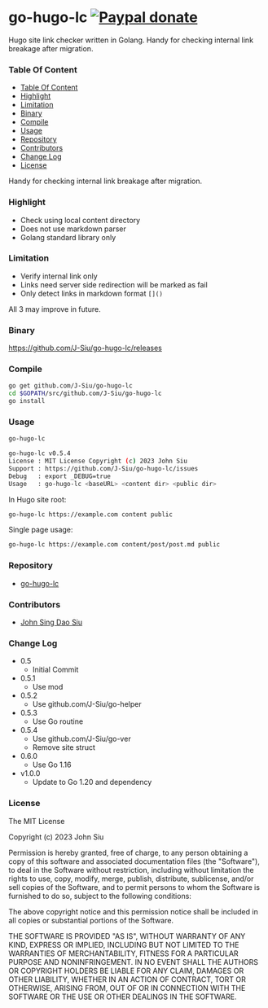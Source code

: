 # go-hugo-lc [![Paypal donate](https://www.paypalobjects.com/en_US/i/btn/btn_donate_LG.gif)](https://www.paypal.com/donate/?business=HZF49NM9D35SJ&no_recurring=0&currency_code=CAD)

Hugo site link checker written in Golang. Handy for checking internal link breakage after migration.

### Table Of Content
<!-- TOC -->

- [Table Of Content](#table-of-content)
- [Highlight](#highlight)
- [Limitation](#limitation)
- [Binary](#binary)
- [Compile](#compile)
- [Usage](#usage)
- [Repository](#repository)
- [Contributors](#contributors)
- [Change Log](#change-log)
- [License](#license)

<!-- /TOC -->
<!--more-->
Handy for checking internal link breakage after migration.

### Highlight

- Check using local content directory
- Does not use markdown parser
- Golang standard library only

### Limitation

- Verify internal link only
- Links need server side redirection will be marked as fail
- Only detect links in markdown format `[]()`

All 3 may improve in future.

### Binary

https://github.com/J-Siu/go-hugo-lc/releases

### Compile

```sh
go get github.com/J-Siu/go-hugo-lc
cd $GOPATH/src/github.com/J-Siu/go-hugo-lc
go install
```

### Usage

```sh
go-hugo-lc
```

```sh
go-hugo-lc v0.5.4
License : MIT License Copyright (c) 2023 John Siu
Support : https://github.com/J-Siu/go-hugo-lc/issues
Debug   : export _DEBUG=true
Usage   : go-hugo-lc <baseURL> <content dir> <public dir>
```

In Hugo site root:

```sh
go-hugo-lc https://example.com content public
```

Single page usage:

```sh
go-hugo-lc https://example.com content/post/post.md public
```

### Repository

- [go-hugo-lc](https://github.com/J-Siu/go-hugo-lc)

### Contributors

- [John Sing Dao Siu](https://github.com/J-Siu)

### Change Log

- 0.5
  - Initial Commit
- 0.5.1
  - Use mod
- 0.5.2
  - Use github.com/J-Siu/go-helper
- 0.5.3
  - Use Go routine
- 0.5.4
  - Use github.com/J-Siu/go-ver
  - Remove site struct
- 0.6.0
  - Use Go 1.16
- v1.0.0
  - Update to Go 1.20 and dependency

### License

The MIT License

Copyright (c) 2023 John Siu

Permission is hereby granted, free of charge, to any person obtaining a copy of this software and associated documentation files (the "Software"), to deal in the Software without restriction, including without limitation the rights to use, copy, modify, merge, publish, distribute, sublicense, and/or sell copies of the Software, and to permit persons to whom the Software is furnished to do so, subject to the following conditions:

The above copyright notice and this permission notice shall be included in all copies or substantial portions of the Software.

THE SOFTWARE IS PROVIDED "AS IS", WITHOUT WARRANTY OF ANY KIND, EXPRESS OR IMPLIED, INCLUDING BUT NOT LIMITED TO THE WARRANTIES OF MERCHANTABILITY, FITNESS FOR A PARTICULAR PURPOSE AND NONINFRINGEMENT. IN NO EVENT SHALL THE AUTHORS OR COPYRIGHT HOLDERS BE LIABLE FOR ANY CLAIM, DAMAGES OR OTHER LIABILITY, WHETHER IN AN ACTION OF CONTRACT, TORT OR OTHERWISE, ARISING FROM, OUT OF OR IN CONNECTION WITH THE SOFTWARE OR THE USE OR OTHER DEALINGS IN THE SOFTWARE.